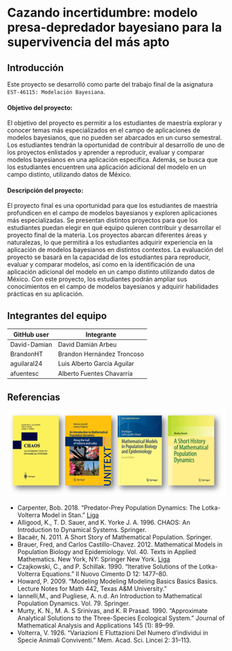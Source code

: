 # Cazando incertidumbre: modelo presa-depredador bayesiano para la supervivencia del más apto

## Introducción
Este proyecto se desarrolló como parte del trabajo final de la asignatura `EST-46115: Modelación Bayesiana`. 

#### Objetivo del proyecto:
El objetivo del proyecto es permitir a los estudiantes de maestría explorar y conocer temas más especializados en el campo de aplicaciones de modelos bayesianos, que no pueden ser abarcados en un curso semestral. Los estudiantes tendrán la oportunidad de contribuir al desarrollo de uno de los proyectos enlistados y aprender a reproducir, evaluar y comparar modelos bayesianos en una aplicación específica. Además, se busca que los estudiantes encuentren una aplicación adicional del modelo en un campo distinto, utilizando datos de México.

#### Descripción del proyecto:
El proyecto final es una oportunidad para que los estudiantes de maestría profundicen en el campo de modelos bayesianos y exploren aplicaciones más especializadas. Se presentan distintos proyectos para que los estudiantes puedan elegir en qué equipo quieren contribuir y desarrollar el proyecto final de la materia. Los proyectos abarcan diferentes áreas y naturalezas, lo que permitirá a los estudiantes adquirir experiencia en la aplicación de modelos bayesianos en distintos contextos. La evaluación del proyecto se basará en la capacidad de los estudiantes para reproducir, evaluar y comparar modelos, así como en la identificación de una aplicación adicional del modelo en un campo distinto utilizando datos de México. Con este proyecto, los estudiantes podrán ampliar sus conocimientos en el campo de modelos bayesianos y adquirir habilidades prácticas en su aplicación.

## Integrantes del equipo

| GitHub user  | Integrante                 |
|--------------|----------------------------|
| David-Damian |David Damián Arbeu          |  
| BrandonHT    |Brandon Hernández Troncoso  | 
| aguilaral24  |Luis Alberto García Aguilar | 
| afuentesc    |Alberto Fuentes Chavarría   | 


## Referencias
![](imagenes/referencias.png)

- Carpenter, Bob. 2018. “Predator-Prey Population Dynamics: The Lotka-Volterra Model in Stan.” [Liga](https://mc-stan.org/users/documentation/case-studies/lotka-volterra-predator-prey.html)
- Alligood, K., T. D. Sauer, and K. Yorke J. A. 1996. CHAOS: An Introduction to Dynamical Systems. Springer.
- Bacaër, N. 2011. A Short Story of Mathematical Population. Springer.
- Brauer, Fred, and Carlos Castillo-Chavez. 2012. Mathematical Models in Population Biology and Epidemiology. Vol. 40. Texts in Applied Mathematics. New York, NY: Springer New York. [Liga](https://doi.org/10.1007/978-1-4614-1686-9)
- Czajkowski, C., and P. Schillak. 1990. “Iterative Solutions of the Lotka-Volterra Equations.” Il Nuovo Cimento D 12: 1477–80.
- Howard, P. 2009. “Modeling Modeling Modeling Basics Basics Basics. Lecture Notes for Math 442, Texas A&M University.”
- Iannelli,M., and Pugliese, A. n.d. An Introduction to Mathematical Population Dynamics. Vol. 79. Springer.
- Murty, K. N., M. A. S Srinivas, and K. R Prasad. 1990. “Approximate Analytical Solutions to the Three-Species Ecological System.” Journal of Mathematical Analysis and Applications 145 (1): 89–99.
- Volterra, V. 1926. “Variazioni E Fluttazioni Del Numero d’individui in Specie Animali Conviventi.” Mem. Acad. Sci. Lincei 2: 31–113.

